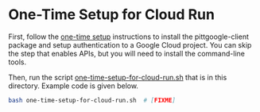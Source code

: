 # One-Time Setup for Cloud Run

First, follow the [one-time setup](https://mwvgroup.github.io/pittgoogle-client/one-time-setup.html) instructions to install the pittgoogle-client package and setup authentication to a Google Cloud project.
You can skip the step that enables APIs, but you will need to install the command-line tools.

Then, run the script [one-time-setup-for-cloud-run.sh](tutorial/one-time-setup-for-cloud-run.sh) that is in this directory.
Example code is given below.

```bash
bash one-time-setup-for-cloud-run.sh  # [FIXME]
```
